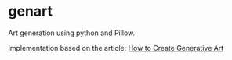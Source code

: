 # genart

Art generation using python and Pillow.

Implementation based on the article: [How to Create Generative Art](https://medium.freecodecamp.org/how-to-create-generative-art-in-less-than-100-lines-of-code-d37f379859f)
